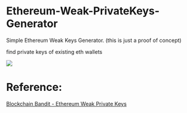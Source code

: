 # Ethereum-Weak-PrivateKeys-Generator
<p>Simple Ethereum Weak Keys Generator. (this is just a proof of concept)</p>
<p>find private keys of existing eth wallets</p>

<img src="https://i.imgur.com/IUeXbTk.gif">

# Reference:
<a href="https://www.wired.com/story/blockchain-bandit-ethereum-weak-private-keys/" target="_blank">Blockchain Bandit - Ethereum Weak Private Keys</a>
